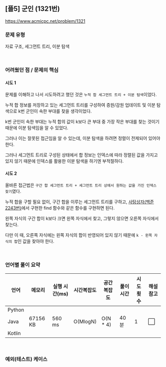 ## [플5] 군인 (1321번)

https://www.acmicpc.net/problem/1321

### 문제 유형

자료 구조, 세그먼트 트리, 이분 탐색

<br>

### 어려웠던 점 / 문제의 핵심

#### 시도 1

문제를 이해하고 나서 시도하려고 했던 것은 `누적 합 세그먼트 트리 + 이분 탐색`이었다.

누적 합 정보를 저장하고 있는 세그먼트 트리를 구성하여 증원/감원 업데이트 및 이분 탐색으로 k번 군인이 속한 부대를 찾을 생각이었다.

k번 군인이 속한 부대는 누적 합의 값이 k보다 큰 부대 중 가장 작은 부대를 찾는 것이기 때문에 이분 탐색임을 알 수 있었다.

그러나 이는 잘못된 접근임을 알 수 있는데, 이분 탐색을 하려면 정렬이 전제되어 있어야 한다.

그러나 세그먼트 트리로 구성된 상태에서 합 정보는 인덱스에 따라 정렬된 값을 가지고 있지 않기 때문에 인덱스를 활용한 이분 탐색을 하기엔 부적절하다.

#### 시도 2

올바른 접근법은 `구간 합 세그먼트 트리 + 세그먼트 트리 상에서 원하는 값을 가진 인덱스 찾기`였다.

누적 합을 구할 필요 없이, 구간 합을 이루는 세그먼트 트리를 구하고, [사탕상자(백준 2243번)](https://www.acmicpc.net/problem/2243)에서 구현한 find 함수와 같은 함수를 구현하면 된다.

왼쪽 자식의 구간 합이 k보다 크면 왼쪽 자식에서 찾고, 그렇지 않으면 오른쪽 자식에서 찾는다.

다만 이 때, 오른쪽 자식에는 왼쪽 자식의 합이 반영되어 있지 않기 때문에 `k - 왼쪽 자식의 합`인 값을 찾아야 한다.

<br>

### 언어별 풀이 요약

| 언어   | 메모리   | 실행 시간(ms) | 시간복잡도 | 공간복잡도 | 풀이 시간 | 시도 횟수 | 해설 참고            |
| ------ | -------- | ------------- | ---------- | ---------- | --------- | --------- | -------------------- |
| Python |          |               |            |            |           |           |                      |
| Java   | 67156 KB | 560 ms        | O(MlogN)   | O(N * 4)   | 40분      | 1         | :white_large_square: |
| Kotlin |          |               |            |            |           |           |                      |

<br>

### 예외(테스트) 케이스

```
```

